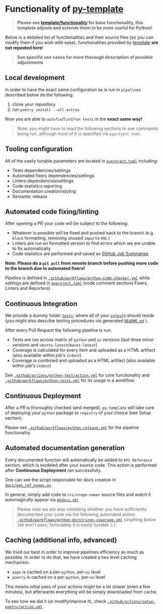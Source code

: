 # Functionality of [py-template](https://github.com/inovintell/py-template)

> __Please see [template/functionality](./docs/template/functionality.md)
for base functionality, this template adjusts and extends them
to be more useful for Python!__

Below is a detailed list of functionalities and their source
files (so you can modify them if you wish with ease),
functionalities provided by
[template](https://github.com/inovintell/template)
__are not repeated here__!

> __See specific use cases for more thorough description of
possible adjustments__

## Local development

In order to have the exact same configuration as is run in `pipelines`
described below do the following:

1. clone your repository
2. run `poetry install --all-extras`

Now you are able to `autofix`/`lint`/`run tests` in the __exact same way!__

> Note: you might have to read the following sections to see
commands being run, although most of it is specified via `pyproject.toml`.

## Tooling configuration

All of the easily tunable parameters are located in
[`pyproject.toml`](https://github.com/inovintell/py-template/blob/main/pyproject.toml)
including:

- Tests dependencies/settings
- Automated fixers dependencies/settings
- Linters dependencies/settings
- Code statistics reporting
- Documentation creation/styling
- Semantic release

## Automated code fixing/linting

After opening a PR your code will be subject to the following:

- Whatever is possible will be fixed and pushed back to the branch
(e.g. `black` formatting, removing unused `import`s etc.)
- Linters are run on formatted version to find errors which
we are unable to fix automatically
- Code statistics are performed and saved as
[GitHub Job Summaries](https://github.blog/2022-05-09-supercharging-github-actions-with-job-summaries/)

__Note: Please do a `git pull` from remote branch before pushing more code
to the branch due to automated fixers!__

Pipeline is defined in
[`.github/workflows/python-code-checker.yml`](https://github.com/inovintell/py-template/blob/main/.github/workflows/python-code-checker.yml)
while settings are defined in
[`pyproject.toml`](https://github.com/inovintell/py-template/blob/main/pyproject.toml)
(code comment sections Fixers, Linters and Reporters)

## Continuous Integration

We provide a dummy folder
[`tests`](https://github.com/inovintell/py-template/tree/main/tests),
where all of your [`pytest`](https://docs.pytest.org/en/7.2.x/)s
should reside (you might also describe testing procedures via generated
[`README.md`](https://github.com/inovintell/py-template/blob/main/tests/README.md)
).

After every Pull Request the following pipeline is run:

- Tests are run across matrix of `python` and `os` versions
(last three minor versions and `ubuntu-latest`/`macos-latest`)
- Coverage is calculated for every item and uploaded as a HTML artifact
(also available within job's `stdout`)
- Coverage is combined and uploaded as a HTML artifact
(also available within job's `stdout`)

See
[`.github/actions/python-test/action.yml`](https://github.com/inovintell/py-template/blob/main/.github/actions/python-test/action.yml)
for core functionality and
[`.github/workflows/python-tests.yml`](https://github.com/inovintell/py-template/blob/main/.github/workflows/python-tests.yml)
for its usage in a workflow.

## Continuous Deployment

After a PR is thoroughly checked (and merged), `py-template` will
take care of deploying your `python` package to `registry`
of your choice (see Setup section).

Please see
[`.github/workflows/python-release.yml`](https://github.com/inovintell/py-template/blob/main/.github/workflows/python-release.yml)
for the pipeline functionality.

## Automated documentation generation

Every documented function will automatically be added to
`API Reference` section, which is modeled after your source code.
This action is performed after __Continuous Deployment__ ran successfully.

One can see the script responsible for docs creation in
[`docs/gen_ref_pages.py`](https://github.com/inovintell/py-template/blob/main/docs/gen_ref_pages.py)
.

In general, simply add code to `src/<repo-name>` source files and watch
it automagically appear via
[`mkdocs.yml`](https://github.com/inovintell/py-template/blob/main/mkdocs.yml)

> Please note we are also validating whether you have sufficiently documented
your code via the following automated action:
[`.github/workflows/python-docstrings-coverage.yml`](https://github.com/inovintell/py-template/blob/main/.github/workflows/python-docstrings-coverage.yml)
(anything below `100` won't pass, fortunately it is easily tunable :) ).

## Caching (additional info, advanced)

We tried our best in order to improve pipelines efficiency as much
as possible. In order to do that, we have created a two level
caching mechanism:

- `pipx` is cached on a per-`python`, per-`os` level
- `poetry` is cached on a per-`python`, per-`os` level

This means initial pass of your actions might be a lot slower
(even a few minutes), but afterwards everything
will be simply downloaded from cache.

To see how we did it (or modify/improve it), check
[`.github/actions/setup-poetry/action.yml`](https://github.com/inovintell/py-template/blob/main/.github/actions/setup-poetry/action.yml)
.
